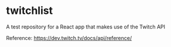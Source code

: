 # twitchlist
A test repository for a React app that makes use of the Twitch API

Reference: https://dev.twitch.tv/docs/api/reference/
